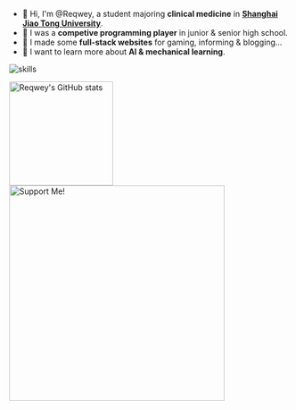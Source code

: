 - 👋 Hi, I'm @Reqwey, a student majoring **clinical medicine** in [**Shanghai Jiao Tong University**](https://www.sjtu.edu.cn).
- 🎯 I was a **competive programming player** in junior & senior high school.
- 🛜 I made some **full-stack websites** for gaming, informing & blogging...
- 🤖 I want to learn more about **AI & mechanical learning**.

![skills](https://skillicons.dev/icons?i=cpp,rust,python,electron,react,vite,nextjs,mysql,ts,js,nodejs,vscode,workers)

<img src="https://github-readme-stats-one-bice.vercel.app/api?username=reqwey&count_private=true&show_icons=true&include_all_commits=true&role=OWNER,ORGANIZATION_MEMBER" alt="Reqwey's GitHub stats" height="186px" />
<img src="https://github.com/Reqwey/Reqwey/assets/50829219/34c22d07-551e-4d07-bf6e-63e65151c505" alt="Support Me!" height="386px" />

<!---
Reqwey/Reqwey is a ✨ special ✨ repository because its `README.md` (this file) appears on your GitHub profile.
You can click the Preview link to take a look at your changes.
--->
